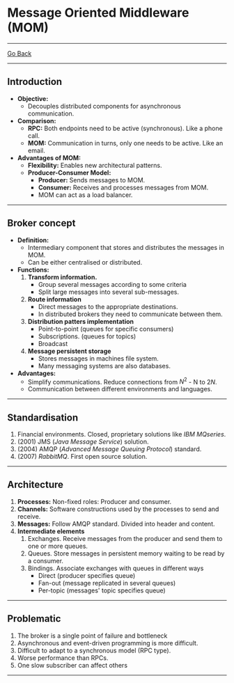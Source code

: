 # Message Oriented Middleware (MOM)
---
[Go Back](UNIOVI/3S2_DistSys/README.md)

---
## Introduction
- **Objective:**
    - Decouples distributed components for asynchronous communication.
- **Comparison:**
    - **RPC:** Both endpoints need to be active (synchronous). Like a phone call.
    - **MOM:** Communication in turns, only one needs to be active. Like an email.
- **Advantages of MOM:**
    - **Flexibility:** Enables new architectural patterns.
    - **Producer-Consumer Model:**
        - **Producer:** Sends messages to MOM.
        - **Consumer:** Receives and processes messages from MOM.
        - MOM can act as a load balancer.
---
## Broker concept
- **Definition:**
	- Intermediary component that stores and distributes the messages in MOM.
	- Can be either centralised or distributed.
- **Functions:**
	1. **Transform information.**
		- Group several messages according to some criteria
		- Split large messages into several sub-messages.
	2. **Route information**
		- Direct messages to the appropriate destinations.
		- In distributed brokers they need to communicate between them.
	3. **Distribution patters implementation**
		- Point-to-point (queues for specific consumers)
		- Subscriptions. (queues for topics)
		- Broadcast
	4. **Message persistent storage**
		- Stores messages in machines file system.
		- Many messaging systems are also databases.
- **Advantages:**
	- Simplify communications. Reduce connections from $N^2$ - N to $2N$.
	- Communication between different environments and languages.
---
## Standardisation
1. Financial environments. Closed, proprietary solutions like *IBM MQseries*.
2. (2001) JMS (_Java Message Service_) solution.
3. (2004) AMQP (_Advanced Message Queuing Protocol_) standard.
4. (2007) *RabbitMQ*. First open source solution.
---
## Architecture
1. **Processes:** Non-fixed roles: Producer and consumer.
2. **Channels:** Software constructions used by the processes to send and receive.
3. **Messages:** Follow  AMQP standard. Divided into header and content.
4. **Intermediate elements**
	1. Exchanges. Receive messages from the producer and send them to one or more queues.
	2. Queues. Store messages in persistent memory waiting to be read by a consumer.
	3. Bindings. Associate exchanges with queues in different ways
		- Direct (producer specifies queue)
		- Fan-out (message replicated in several queues)
		- Per-topic (messages' topic specifies queue)
---
## Problematic
1. The broker is a single point of failure and bottleneck
2. Asynchronous and event-driven programming is more difficult.
3. Difficult to adapt to a synchronous model (RPC type).
4. Worse performance than RPCs.
5. One slow subscriber can affect others
---